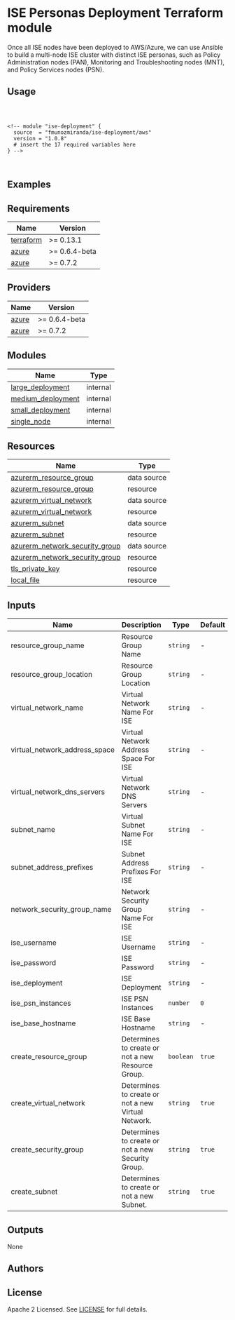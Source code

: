 # ISE Personas Deployment Terraform module

Once all ISE nodes have been deployed to AWS/Azure, we can use Ansible to build a multi-node ISE cluster with distinct ISE personas, such as Policy Administration nodes (PAN), Monitoring and Troubleshooting nodes (MNT), and Policy Services nodes (PSN).


## Usage

```hcl



<!-- module "ise-deployment" {
  source  = "fmunozmiranda/ise-deployment/aws"
  version = "1.0.8"
  # insert the 17 required variables here
} -->



```

## Examples

<!-- - [SQS queues with server-side encryption (SSE) using KMS and without SSE](https://github.com/terraform-aws-modules/terraform-aws-sqs/tree/master/examples/complete) -->

<!-- - [ISE Deployment with Network ISE creation](https://github.com/fmunozmiranda/terraform-aws-ise-deployment/tree/main/examples/ise-deployment-with-network-ise-creation)
- [ISE Deployment without Network ISE creation](https://github.com/fmunozmiranda/terraform-aws-ise-deployment/tree/main/examples/ise-deployment-with-no-network-creation) -->

<!-- BEGINNING OF PRE-COMMIT-TERRAFORM DOCS HOOK -->
## Requirements

| Name | Version |
|------|---------|
| <a name="requirement_terraform"></a> [terraform](#requirement\_terraform) | >= 0.13.1 |
| <a name="requirement_ciscoise"></a> [azure](#requirement\_azure) | >= 0.6.4-beta |
| <a name="requirement_time"></a> [azure](#requirement\_azure) | >= 0.7.2 |

## Providers

| Name | Version |
|------|---------|
| <a name="requirement_ciscoise"></a> [azure](#requirement\_azure) | >= 0.6.4-beta |
| <a name="requirement_time"></a> [azure](#requirement\_azure) | >= 0.7.2 |

## Modules

| Name | Type |
|------|------|
| [large_deployment](https://github.com/fmunozmiranda/terraform-azure-ise-deployment/tree/main/modules/large_deployment) | internal |
| [medium_deployment](https://github.com/fmunozmiranda/terraform-azure-ise-deployment/tree/main/modules/medium_deployment) | internal |
| [small_deployment](https://github.com/fmunozmiranda/terraform-azure-ise-deployment/tree/main/modules/small_deployment) | internal |
| [single_node](https://github.com/fmunozmiranda/terraform-azure-ise-deployment/tree/main/modules/single_node) | internal |

## Resources

| Name | Type |
|------|------|
| [azurerm_resource_group](https://registry.terraform.io/providers/hashicorp/azurerm/latest/docs/data-sources/resource_group) | data source |
| [azurerm_resource_group](https://registry.terraform.io/providers/hashicorp/azurerm/latest/docs/resources/resource_group) | resource |
| [azurerm_virtual_network](https://registry.terraform.io/providers/hashicorp/azurerm/latest/docs/resources/virtual_network) | data source |
| [azurerm_virtual_network](https://registry.terraform.io/providers/hashicorp/azurerm/latest/docs/resources/virtual_network) | resource |
| [azurerm_subnet](https://registry.terraform.io/providers/hashicorp/azurerm/latest/docs/data-sources/subnet) | data source |
| [azurerm_subnet](https://registry.terraform.io/providers/hashicorp/azurerm/latest/docs/resources/subnet) | resource |
| [azurerm_network_security_group](https://registry.terraform.io/providers/hashicorp/azurerm/latest/docs/data-sources/network_security_group) | data source |
| [azurerm_network_security_group](https://registry.terraform.io/providers/hashicorp/azurerm/latest/docs/resources/network_security_group) | resource |
| [tls_private_key](https://registry.terraform.io/providers/hashicorp/tls/latest/docs/resources/private_key) | resource |
| [local_file](https://registry.terraform.io/providers/hashicorp/local/latest/docs/resources/file) | resource |

## Inputs

| Name | Description | Type | Default | Required |
|------|-------------|------|---------|:--------:|
|resource_group_name| Resource Group Name | `string` | - | yes|
|resource_group_location| Resource Group Location | `string` | - | yes |
|virtual_network_name| Virtual Network Name For ISE | `string` | - | yes |
|virtual_network_address_space| Virtual Network Address Space For ISE| `string` | - | yes |
|virtual_network_dns_servers| Virtual Network DNS Servers | `string` | - | yes |
|subnet_name| Virtual Subnet Name For ISE | `string` | - | yes |
|subnet_address_prefixes| Subnet Address Prefixes For ISE | `string` | - | yes |
|network_security_group_name| Network Security Group Name For ISE | `string` | - | yes |
|ise_username| ISE Username | `string` | - | yes |
|ise_password| ISE Password | `string` | - | yes |
|ise_deployment| ISE Deployment | `string` | - | yes |
|ise_psn_instances| ISE PSN Instances | `number` | `0` | no |
|ise_base_hostname| ISE Base Hostname | `string` | - | yes |
|create_resource_group| Determines to create or not a new Resource Group. | `boolean` | `true` | no |
|create_virtual_network| Determines to create or not a new Virtual Network. | `string` | `true` | no |
|create_security_group| Determines to create or not a new Security Group. | `string` | `true` | no |
|create_subnet| Determines to create or not a new Subnet. | `string` | `true` | no |

## Outputs

None


## Authors



## License

Apache 2 Licensed. See [LICENSE]() for full details.
